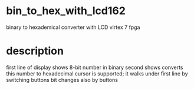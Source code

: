 # bin_to_hex_with_lcd162
binary to hexademical converter with LCD
virtex 7 fpga 

# description
first line of display shows 8-bit number in binary
second shows converts this number to hexadecimal
cursor is supported; it walks under first line by switching buttons 
bit changes also by buttons

